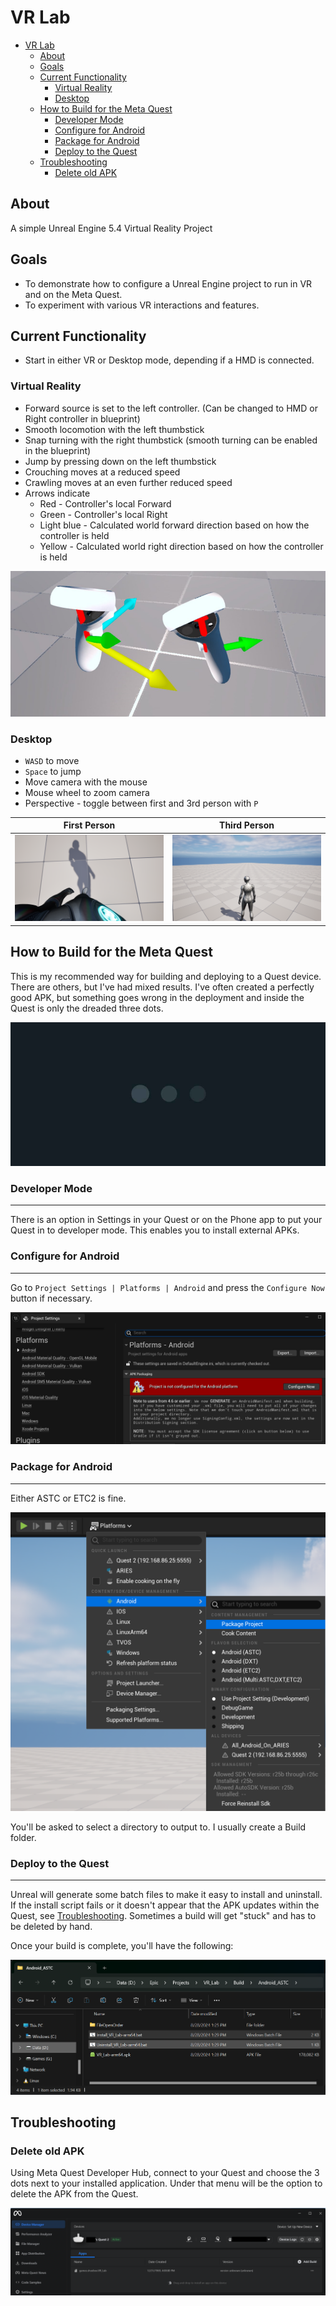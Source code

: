 # VR Lab

- [VR Lab](#vr-lab)
  - [About](#about)
  - [Goals](#goals)
  - [Current Functionality](#current-functionality)
    - [Virtual Reality](#virtual-reality)
    - [Desktop](#desktop)
  - [How to Build for the Meta Quest](#how-to-build-for-the-meta-quest)
    - [Developer Mode](#developer-mode)
    - [Configure for Android](#configure-for-android)
    - [Package for Android](#package-for-android)
    - [Deploy to the Quest](#deploy-to-the-quest)
  - [Troubleshooting](#troubleshooting)
    - [Delete old APK](#delete-old-apk)

## About

A simple Unreal Engine 5.4 Virtual Reality Project

## Goals

- To demonstrate how to configure a Unreal Engine project to run in VR and on the Meta Quest.
- To experiment with various VR interactions and features.

## Current Functionality

- Start in either VR or Desktop mode, depending if a HMD is connected.

### Virtual Reality

- Forward source is set to the left controller.  (Can be changed to HMD or Right controller in blueprint)
- Smooth locomotion with the left thumbstick
- Snap turning with the right thumbstick (smooth turning can be enabled in the blueprint)
- Jump by pressing down on the left thumbstick
- Crouching moves at a reduced speed
- Crawling moves at an even further reduced speed
- Arrows indicate
  - Red - Controller's local Forward
  - Green - Controller's local Right
  - Light blue - Calculated world forward direction based on how the controller is held
  - Yellow - Calculated world right direction based on how the controller is held

![vr_screenshot](images/vr_screenshot.png)

### Desktop

- `WASD` to move
- `Space` to jump
- Move camera with the mouse
- Mouse wheel to zoom camera
- Perspective - toggle between first and 3rd person with `P`

|First Person|Third Person|
|----|---|
|![desktop_screenshot](images/1st_screenshot.png)|![desktop_screenshot](images/3rd_screenshot.png)|

## How to Build for the Meta Quest

This is my recommended way for building and deploying to a Quest device.  There are others, but I've had mixed results.  I've often created a perfectly good APK, but something goes wrong in the deployment and inside the Quest is only the dreaded three dots.

![Three Blinking Dots](images/3dots.png)

### Developer Mode

---

There is an option in Settings in your Quest or on the Phone app to put your Quest in to developer mode.  This enables you to install external APKs.

### Configure for Android

---

Go to `Project Settings | Platforms | Android` and press the `Configure Now` button if necessary.

![Configure Now Button](images/configure_android.png)

### Package for Android

---

Either ASTC or ETC2 is fine.

![Package the APK](images/package_project.png)

You'll be asked to select a directory to output to.  I usually create a Build folder.

### Deploy to the Quest

---

Unreal will generate some batch files to make it easy to install and uninstall.  If the install script fails or it doesn't appear that the APK updates within the Quest, see [Troubleshooting](#troubleshooting).  Sometimes a build will get "stuck" and has to be deleted by hand.

Once your build is complete, you'll have the following:

![List of Batch Files](images/batch_files.png)

## Troubleshooting

### Delete old APK

Using Meta Quest Developer Hub, connect to your Quest and choose the 3 dots next to your installed application.  Under that menu will be the option to delete the APK from the Quest.

![MQDH List of Apps](images/MDQH.png)
